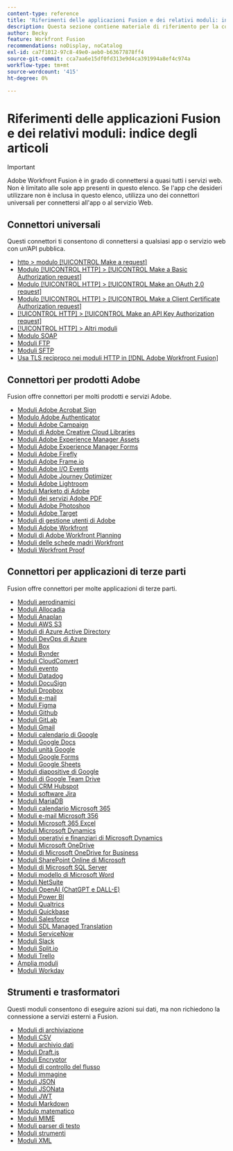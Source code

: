 ```yaml
---
content-type: reference
title: 'Riferimenti delle applicazioni Fusion e dei relativi moduli: indice degli articoli'
description: Questa sezione contiene materiale di riferimento per la configurazione di moduli specifici in Adobe Workfront Fusion.
author: Becky
feature: Workfront Fusion
recommendations: noDisplay, noCatalog
exl-id: ca7f1012-97c8-49e0-aeb0-b63677878ff4
source-git-commit: cca7aa6e15df0fd313e9d4ca391994a8ef4c974a
workflow-type: tm+mt
source-wordcount: '415'
ht-degree: 0%

---
```


# Riferimenti delle applicazioni Fusion e dei relativi moduli: indice degli articoli

>[!IMPORTANT]
>
>Adobe Workfront Fusion è in grado di connettersi a quasi tutti i servizi web. Non è limitato alle sole app presenti in questo elenco. Se l&#39;app che desideri utilizzare non è inclusa in questo elenco, utilizza uno dei connettori universali per connettersi all&#39;app o al servizio Web.

## Connettori universali

Questi connettori ti consentono di connettersi a qualsiasi app o servizio web con un’API pubblica.

* [http > modulo [!UICONTROL Make a request]](/help/workfront-fusion/references/apps-and-modules/universal-connectors/http-module-make-a-request.md)
* [Modulo [!UICONTROL HTTP] > [!UICONTROL Make a Basic Authorization request]](/help/workfront-fusion/references/apps-and-modules/universal-connectors/http-module-make-a-basic-auth-request.md)
* [Modulo [!UICONTROL HTTP] > [!UICONTROL Make an OAuth 2.0 request]](/help/workfront-fusion/references/apps-and-modules/universal-connectors/http-module-make-an-oauth-2-request.md)
* [Modulo [!UICONTROL HTTP] > [!UICONTROL Make a Client Certificate Authorization request]](/help/workfront-fusion/references/apps-and-modules/universal-connectors/http-module-make-a-client-cert-auth-request.md)
* [[!UICONTROL HTTP] > [!UICONTROL Make an API Key Authorization request]](/help/workfront-fusion/references/apps-and-modules/universal-connectors/http-module-make-an-api-key-auth-request.md)
* [[!UICONTROL HTTP] > Altri moduli](/help/workfront-fusion/references/apps-and-modules/universal-connectors/http-modules.md)
* [Modulo SOAP](/help/workfront-fusion/references/apps-and-modules/universal-connectors/soap-module.md)
* [Moduli FTP](/help/workfront-fusion/references/apps-and-modules/universal-connectors/ftp-modules.md)
* [Moduli SFTP](/help/workfront-fusion/references/apps-and-modules/universal-connectors/sftp.md)
* [Usa TLS reciproco nei moduli HTTP in [!DNL Adobe Workfront Fusion]](/help/workfront-fusion/references/apps-and-modules/universal-connectors/use-mtls-in-http-modules.md)

## Connettori per prodotti Adobe

Fusion offre connettori per molti prodotti e servizi Adobe.

* [Moduli Adobe Acrobat Sign](/help/workfront-fusion/references/apps-and-modules/adobe-connectors/adobe-sign-modules.md)
* [Modulo Adobe Authenticator](/help/workfront-fusion/references/apps-and-modules/adobe-connectors/adobe-authenticator-modules.md)
* [Moduli Adobe Campaign](/help/workfront-fusion/references/apps-and-modules/adobe-connectors/adobe-campaign-classic-connector.md)
* [Moduli di Adobe Creative Cloud Libraries](/help/workfront-fusion/references/apps-and-modules/adobe-connectors/creative-cloud-libraries-modules.md)
* [Moduli Adobe Experience Manager Assets](/help/workfront-fusion/references/apps-and-modules/adobe-connectors/aem-assets-modules.md)
* [Moduli Adobe Experience Manager Forms](/help/workfront-fusion/references/apps-and-modules/adobe-connectors/aem-forms-modules.md)
* [Moduli Adobe Firefly](/help/workfront-fusion/references/apps-and-modules/adobe-connectors/adobe-firefly-modules.md)
* [Moduli Adobe Frame.io](/help/workfront-fusion/references/apps-and-modules/adobe-connectors/frame-io-modules.md)
* [Moduli Adobe I/O Events](/help/workfront-fusion/references/apps-and-modules/adobe-connectors/adobe-io-events-modules.md)
* [Moduli Adobe Journey Optimizer](/help/workfront-fusion/references/apps-and-modules/adobe-connectors/adobe-journey-optimizer-modules.md)
* [Moduli Adobe Lightroom](/help/workfront-fusion/references/apps-and-modules/adobe-connectors/adobe-lightroom-modules.md)
* [Moduli Marketo di Adobe](/help/workfront-fusion/references/apps-and-modules/adobe-connectors/adobe-marketo-modules.md)
* [Moduli dei servizi Adobe PDF](/help/workfront-fusion/references/apps-and-modules/adobe-connectors/pdf-modules.md)
* [Moduli Adobe Photoshop](/help/workfront-fusion/references/apps-and-modules/adobe-connectors/adobe-photoshop-modules.md)
* [Moduli Adobe Target](/help/workfront-fusion/references/apps-and-modules/adobe-connectors/adobe-target-modules.md)
* [Moduli di gestione utenti di Adobe](/help/workfront-fusion/references/apps-and-modules/adobe-connectors/adobe-user-management-modules.md)
* [Moduli Adobe Workfront](/help/workfront-fusion/references/apps-and-modules/adobe-connectors/workfront-modules.md)
* [Moduli di Adobe Workfront Planning](/help/workfront-fusion/references/apps-and-modules/adobe-connectors/workfront-planning-modules.md)
* [Moduli delle schede madri Workfront](/help/workfront-fusion/references/apps-and-modules/adobe-connectors/workfront-boards-modules.md)
* [Moduli Workfront Proof](/help/workfront-fusion/references/apps-and-modules/adobe-connectors/workfront-proof-modules.md)

## Connettori per applicazioni di terze parti

Fusion offre connettori per molte applicazioni di terze parti.

* [Moduli aerodinamici](/help/workfront-fusion/references/apps-and-modules/third-party-connectors/airtable-modules.md)
* [Moduli Allocadia](/help/workfront-fusion/references/apps-and-modules/third-party-connectors/allocadia-modules.md)
* [Moduli Anaplan](/help/workfront-fusion/references/apps-and-modules/third-party-connectors/anaplan-modules.md)
* [Moduli AWS S3](/help/workfront-fusion/references/apps-and-modules/third-party-connectors/aws-s3-modules.md)
* [Moduli di Azure Active Directory](/help/workfront-fusion/references/apps-and-modules/third-party-connectors/azure-ad-modules.md)
* [Moduli DevOps di Azure](/help/workfront-fusion/references/apps-and-modules/third-party-connectors/azure-dev-ops.md)
* [Moduli Box](/help/workfront-fusion/references/apps-and-modules/third-party-connectors/box-modules.md)
* [Moduli Bynder](/help/workfront-fusion/references/apps-and-modules/third-party-connectors/bynder-modules.md)
* [Moduli CloudConvert](/help/workfront-fusion/references/apps-and-modules/third-party-connectors/cloud-convert-modules.md)
* [Moduli evento](/help/workfront-fusion/references/apps-and-modules/third-party-connectors/cvent-modules.md)
* [Moduli Datadog](/help/workfront-fusion/references/apps-and-modules/third-party-connectors/datadog-modules.md)
* [Moduli DocuSign](/help/workfront-fusion/references/apps-and-modules/third-party-connectors/docusign-modules.md)
* [Moduli Dropbox](/help/workfront-fusion/references/apps-and-modules/third-party-connectors/dropbox-modules.md)
* [Moduli e-mail](/help/workfront-fusion/references/apps-and-modules/third-party-connectors/email-modules.md)
* [Moduli Figma](/help/workfront-fusion/references/apps-and-modules/third-party-connectors/figma-modules.md)
* [Moduli Github](/help/workfront-fusion/references/apps-and-modules/third-party-connectors/github.md)
* [Moduli GitLab](/help/workfront-fusion/references/apps-and-modules/third-party-connectors/gitlab-modules.md)
* [Moduli Gmail](/help/workfront-fusion/references/apps-and-modules/third-party-connectors/gmail-modules.md)
* [Moduli calendario di Google](/help/workfront-fusion/references/apps-and-modules/third-party-connectors/google-calendar-modules.md)
* [Moduli Google Docs](/help/workfront-fusion/references/apps-and-modules/third-party-connectors/google-docs-modules.md)
* [Moduli unità Google](/help/workfront-fusion/references/apps-and-modules/third-party-connectors/google-drive-modules.md)
* [Moduli Google Forms](/help/workfront-fusion/references/apps-and-modules/third-party-connectors/google-forms-modules.md)
* [Moduli Google Sheets](/help/workfront-fusion/references/apps-and-modules/third-party-connectors/google-sheets-modules.md)
* [Moduli diapositive di Google](/help/workfront-fusion/references/apps-and-modules/third-party-connectors/google-slides-modules.md)
* [Moduli di Google Team Drive](/help/workfront-fusion/references/apps-and-modules/third-party-connectors/google-team-drive-modules.md)
* [Moduli CRM Hubspot](/help/workfront-fusion/references/apps-and-modules/third-party-connectors/hubspot-crm-modules.md)
* [Moduli software Jira](/help/workfront-fusion/references/apps-and-modules/third-party-connectors/jira-software-modules.md)
* [Moduli MariaDB](/help/workfront-fusion/references/apps-and-modules/third-party-connectors/mariadb-modules.md)
* [Moduli calendario Microsoft 365](/help/workfront-fusion/references/apps-and-modules/third-party-connectors/microsoft-365-calendar-modules.md)
* [Moduli e-mail Microsoft 356](/help/workfront-fusion/references/apps-and-modules/third-party-connectors/microsoft-365-email-modules.md)
* [Moduli Microsoft 365 Excel](/help/workfront-fusion/references/apps-and-modules/third-party-connectors/microsoft-365-excel-modules.md)
* [Moduli Microsoft Dynamics](/help/workfront-fusion/references/apps-and-modules/third-party-connectors/microsoft-dynamics-365-modules.md)
* [Moduli operativi e finanziari di Microsoft Dynamics](/help/workfront-fusion/references/apps-and-modules/third-party-connectors/dynamics-finance-operations-modules.md)
* [Moduli Microsoft OneDrive](/help/workfront-fusion/references/apps-and-modules/third-party-connectors/microsoft-onedrive-modules.md)
* [Moduli di Microsoft OneDrive for Business](/help/workfront-fusion/references/apps-and-modules/third-party-connectors/microsoft-onedrive-for-business-modules.md)
* [Moduli SharePoint Online di Microsoft](/help/workfront-fusion/references/apps-and-modules/third-party-connectors/sharepoint-modules.md)
* [Moduli di Microsoft SQL Server](/help/workfront-fusion/references/apps-and-modules/third-party-connectors/microsoft-sql-server-modules.md)
* [Moduli modello di Microsoft Word](/help/workfront-fusion/references/apps-and-modules/third-party-connectors/microsoft-word-templates-modules.md)
* [Moduli NetSuite](/help/workfront-fusion/references/apps-and-modules/third-party-connectors/netsuite.md)
* [Moduli OpenAI (ChatGPT e DALL-E)](/help/workfront-fusion/references/apps-and-modules/third-party-connectors/openai-chatgpt-modules.md)
* [Moduli Power BI](/help/workfront-fusion/references/apps-and-modules/third-party-connectors/powerbi-modules.md)
* [Moduli Qualtrics](/help/workfront-fusion/references/apps-and-modules/third-party-connectors/qualtrics-modules.md)
* [Moduli Quickbase](/help/workfront-fusion/references/apps-and-modules/third-party-connectors/quickbase-modules.md)
* [Moduli Salesforce](/help/workfront-fusion/references/apps-and-modules/third-party-connectors/salesforce-modules.md)
* [Moduli SDL Managed Translation](/help/workfront-fusion/references/apps-and-modules/third-party-connectors/sdl-managed-translation-modules.md)
* [Moduli ServiceNow](/help/workfront-fusion/references/apps-and-modules/third-party-connectors/servicenow-modules.md)
* [Moduli Slack](/help/workfront-fusion/references/apps-and-modules/third-party-connectors/slack-modules.md)
* [Moduli Split.io](/help/workfront-fusion/references/apps-and-modules/third-party-connectors/split-io-modules.md)
* [Moduli Trello](/help/workfront-fusion/references/apps-and-modules/third-party-connectors/trello-modules.md)
* [Amplia moduli](/help/workfront-fusion/references/apps-and-modules/third-party-connectors/widen-modules.md)
* [Moduli Workday](/help/workfront-fusion/references/apps-and-modules/third-party-connectors/workday-modules.md)


## Strumenti e trasformatori

Questi moduli consentono di eseguire azioni sui dati, ma non richiedono la connessione a servizi esterni a Fusion.

* [Moduli di archiviazione](/help/workfront-fusion/references/apps-and-modules/tools-and-transformers/archive-modules.md)
* [Moduli CSV](/help/workfront-fusion/references/apps-and-modules/tools-and-transformers/csv.md)
* [Moduli archivio dati](/help/workfront-fusion/references/apps-and-modules/tools-and-transformers/data-store-modules.md)
* [Moduli Draft.js](/help/workfront-fusion/references/apps-and-modules/tools-and-transformers/draft-js-modules.md)
* [Moduli Encryptor](/help/workfront-fusion/references/apps-and-modules/tools-and-transformers/encryptor-modules.md)
* [Moduli di controllo del flusso](/help/workfront-fusion/references/apps-and-modules/tools-and-transformers/flow-control.md)
* [Moduli immagine](/help/workfront-fusion/references/apps-and-modules/tools-and-transformers/image-module.md)
* [Moduli JSON](/help/workfront-fusion/references/apps-and-modules/tools-and-transformers/json-modules.md)
* [Moduli JSONata](/help/workfront-fusion/references/apps-and-modules/tools-and-transformers/jsonata-module.md)
* [Moduli JWT](/help/workfront-fusion/references/apps-and-modules/tools-and-transformers/jwt-modules.md)
* [Moduli Markdown](/help/workfront-fusion/references/apps-and-modules/tools-and-transformers/markdown-modules.md)
* [Modulo matematico](/help/workfront-fusion/references/apps-and-modules/tools-and-transformers/math-module.md)
* [Moduli MIME](/help/workfront-fusion/references/apps-and-modules/tools-and-transformers/mime.md)
* [Moduli parser di testo](/help/workfront-fusion/references/apps-and-modules/tools-and-transformers/text-parser.md)
* [Moduli strumenti](/help/workfront-fusion/references/apps-and-modules/tools-and-transformers/tools-modules.md)
* [Moduli XML](/help/workfront-fusion/references/apps-and-modules/tools-and-transformers/xml-modules.md)
